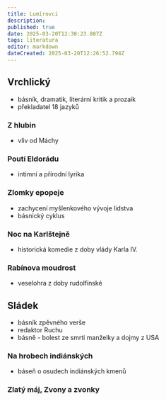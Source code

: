 ```yaml
---
title: Lumírovci
description: 
published: true
date: 2025-03-20T12:30:23.807Z
tags: literatura
editor: markdown
dateCreated: 2025-03-20T12:26:52.794Z
---
```


## Vrchlický
- básník, dramatik, literární kritik a prozaik
- překladatel 18 jazyků

### Z hlubin
- vliv od Máchy

### Poutí Eldorádu
- intimní a přírodní lyrika

### Zlomky epopeje
- zachycení myšlenkového vývoje lidstva
- básnický cyklus

### Noc na Karlštejně
- historická komedie z doby vlády Karla IV.

### Rabínova moudrost
- veselohra z doby rudolfínské

## Sládek
- básník zpěvného verše
- redaktor Ruchu
- básně - bolest ze smrti manželky a dojmy z USA

### Na hrobech indiánských
- báseň o osudech indiánských kmenů 

### Zlatý máj, Zvony a zvonky